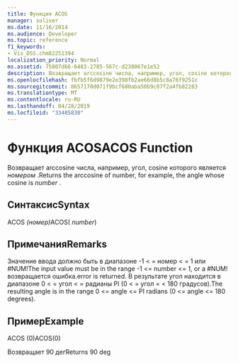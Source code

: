 ```yaml
---
title: Функция ACOS
manager: soliver
ms.date: 11/16/2014
ms.audience: Developer
ms.topic: reference
f1_keywords:
- Vis_DSS.chm82251394
localization_priority: Normal
ms.assetid: 75807d66-6483-2785-567c-d238067e1e52
description: Возвращает arccosine числа, например, угол, cosine которого является номером .
ms.openlocfilehash: fbfb5f6d9879e2e398fb2ae66d8b5c8a76f9251c
ms.sourcegitcommit: 8657170d071f9bcf680aba50b9c07f2a4fb82283
ms.translationtype: MT
ms.contentlocale: ru-RU
ms.lasthandoff: 04/28/2019
ms.locfileid: "33405830"
---
```

# <a name="acos-function"></a><span data-ttu-id="fe8ad-103">Функция ACOS</span><span class="sxs-lookup"><span data-stu-id="fe8ad-103">ACOS Function</span></span>

<span data-ttu-id="fe8ad-104">Возвращает arccosine числа, например, угол, cosine которого является  *номером*  .</span><span class="sxs-lookup"><span data-stu-id="fe8ad-104">Returns the arccosine of number, for example, the angle whose cosine is  *number*  .</span></span> 
  
## <a name="syntax"></a><span data-ttu-id="fe8ad-105">Синтаксис</span><span class="sxs-lookup"><span data-stu-id="fe8ad-105">Syntax</span></span>

<span data-ttu-id="fe8ad-106">ACOS *(номер)*</span><span class="sxs-lookup"><span data-stu-id="fe8ad-106">ACOS( *number*)</span></span> 
  
## <a name="remarks"></a><span data-ttu-id="fe8ad-107">Примечания</span><span class="sxs-lookup"><span data-stu-id="fe8ad-107">Remarks</span></span>

<span data-ttu-id="fe8ad-108">Значение ввода должно быть в диапазоне -1 \< = номер \< = 1 или #NUM!</span><span class="sxs-lookup"><span data-stu-id="fe8ad-108">The input value must be in the range -1 \<= number \<= 1, or a #NUM!</span></span> <span data-ttu-id="fe8ad-109">возвращается ошибка.</span><span class="sxs-lookup"><span data-stu-id="fe8ad-109">error is returned.</span></span> <span data-ttu-id="fe8ad-110">В результате угол находится в диапазоне 0 \< = угол \< = радианы PI (0 \< = угол = \< 180 градусов).</span><span class="sxs-lookup"><span data-stu-id="fe8ad-110">The resulting angle is in the range 0 \<= angle \<= PI radians (0 \<= angle \<= 180 degrees).</span></span>
  
## <a name="example"></a><span data-ttu-id="fe8ad-111">Пример</span><span class="sxs-lookup"><span data-stu-id="fe8ad-111">Example</span></span>

<span data-ttu-id="fe8ad-112">ACOS (0)</span><span class="sxs-lookup"><span data-stu-id="fe8ad-112">ACOS(0)</span></span> 
  
<span data-ttu-id="fe8ad-113">Возвращает 90 дег</span><span class="sxs-lookup"><span data-stu-id="fe8ad-113">Returns 90 deg</span></span> 
  

